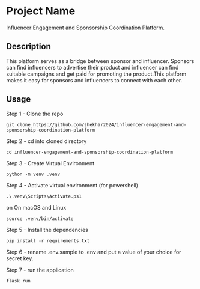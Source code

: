 # Project Name

Influencer Engagement and Sponsorship Coordination Platform. 

## Description

This platform serves as a bridge between sponsor and influencer. Sponsors can
find influencers to advertise their product and influencer can find suitable
campaigns and get paid for promoting the product.This platform makes it easy
for sponsors and influencers to connect with each other.

## Usage

Step 1 - Clone the repo

```git clone https://github.com/shekhar2024/influencer-engagement-and-sponsorship-coordination-platform```

Step 2 - cd into cloned directory

```cd influencer-engagement-and-sponsorship-coordination-platform```

Step 3 - Create Virtual Environment

```python -m venv .venv```

Step 4 - Activate virtual environment (for powershell)

```.\.venv\Scripts\Activate.ps1``` 

on On macOS and Linux

```source .venv/bin/activate```

Step 5 - Install the dependencies

```pip install -r requirements.txt```

Step 6 - rename .env.sample to .env and put a value of your choice for secret key.

Step 7 - run the application 

```flask run```



